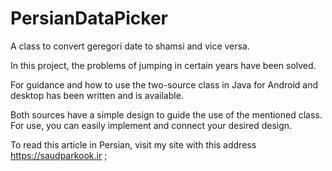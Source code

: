 # PersianDataPicker

A class to convert geregori date to shamsi and vice versa.

In this project, the problems of jumping in certain years have been solved.

For guidance and how to use the two-source class in Java for Android and desktop has been written and is available.

Both sources have a simple design to guide the use of the mentioned class. For use, you can easily implement and connect your desired design.

To read this article in Persian, visit my site with this address https://saudparkook.ir  ;
